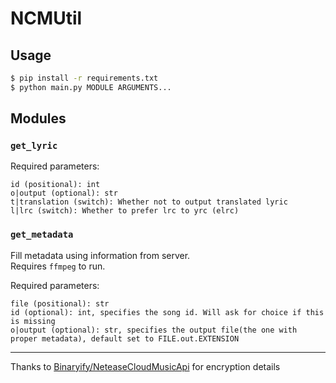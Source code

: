 # NCMUtil


## Usage

```sh
$ pip install -r requirements.txt
$ python main.py MODULE ARGUMENTS...
```

## Modules

### `get_lyric`

Required parameters:

```
id (positional): int
o|output (optional): str
t|translation (switch): Whether not to output translated lyric
l|lrc (switch): Whether to prefer lrc to yrc (elrc)
```

### `get_metadata`

Fill metadata using information from server.  
Requires `ffmpeg` to run.

Required parameters:

```
file (positional): str
id (optional): int, specifies the song id. Will ask for choice if this is missing
o|output (optional): str, specifies the output file(the one with proper metadata), default set to FILE.out.EXTENSION
```

---

Thanks to [Binaryify/NeteaseCloudMusicApi](https://github.com/Binaryify/NeteaseCloudMusicApi) for encryption details